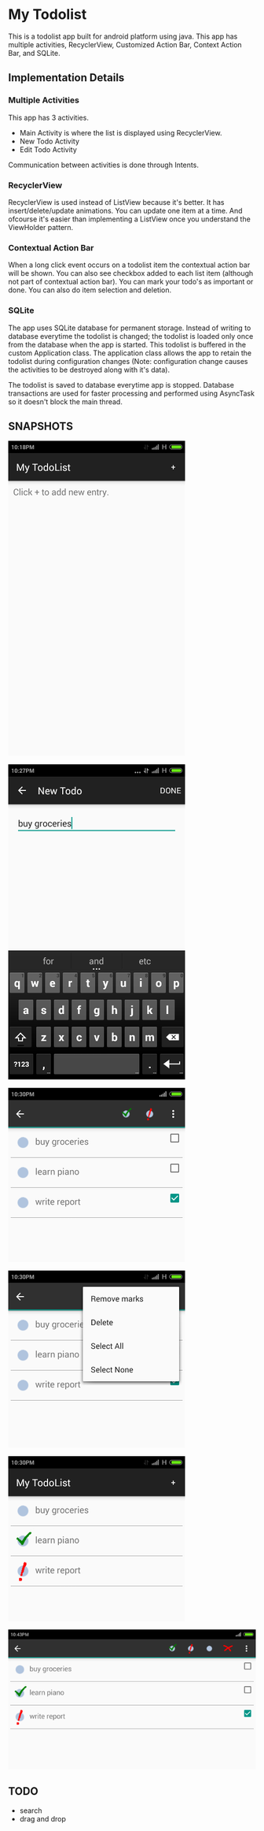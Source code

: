 # My Todolist
This is a todolist app built for android platform using java. This app has multiple activities, RecyclerView, Customized Action Bar, Context Action Bar, and SQLite.

## Implementation Details
### Multiple Activities
This app has 3 activities.
* Main Activity is where the list is displayed using RecyclerView.
* New Todo Activity
* Edit Todo Activity

Communication between activities is done through Intents.

### RecyclerView
RecyclerView is used instead of ListView because it's better. It has insert/delete/update animations. You can update one item at a time. And ofcourse it's easier than implementing a ListView once you understand the ViewHolder pattern.

### Contextual Action Bar
When a long click event occurs on a todolist item the contextual action bar will be shown. You can also see checkbox added to each list item (although not part of contextual action bar). You can mark your todo's as important or done. You can also do item selection and deletion.

### SQLite
The app uses SQLite database for permanent storage. Instead of writing to database everytime the todolist is changed; the todolist is loaded only once from the database when the app is started. This todolist is buffered in the custom Application class. The application class allows the app to retain the todolist during configuration changes (Note: configuration change causes the activities to be destroyed along with it's data).

The todolist is saved to database everytime app is stopped. Database transactions are used for faster processing and performed using AsyncTask so it doesn't block the main thread.

## SNAPSHOTS

![When app starts for first time](images/app_start.png)

![new todo activity (edit todo is similar)](images/new_todo.png)

![contextual action bar](images/contextual_action_bar.png)

![contextual action bar hidden menu](images/contextual_action_bar_2.png)

![todo's marked important and completed](images/todo_marks.png)

![in landscape mode](images/landscape.png)

## TODO

* search
* drag and drop
